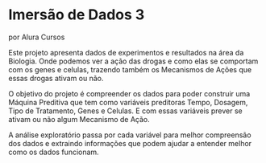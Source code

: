 # Imersão de Dados 3

por Alura Cursos

Este projeto apresenta dados de experimentos e resultados na área da Biologia. Onde podemos ver a ação das drogas e como elas se comportam com os genes e celulas, trazendo também os Mecanismos de Ações que essas drogas ativam ou não.

O objetivo do projeto é compreender os dados para poder construir uma Máquina Preditiva que tem como variáveis preditoras Tempo, Dosagem, Tipo de Tratamento, Genes e Celulas. E com essas variáveis prever se ativam ou não algum Mecanismo de Ação.

A análise exploratório passa por cada variável para melhor compreensão dos dados e extraindo informações que podem ajudar a entender melhor como os dados funcionam.
